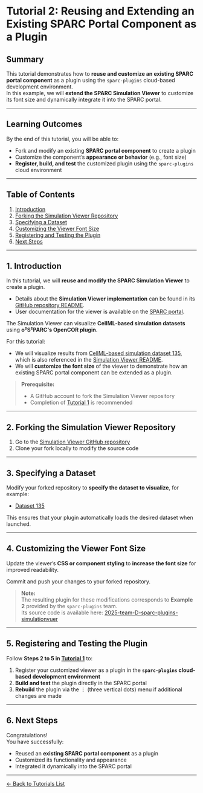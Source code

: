 # Tutorial 2: Reusing and Extending an Existing SPARC Portal Component as a Plugin

## Summary
This tutorial demonstrates how to **reuse and customize an existing SPARC portal component** as a plugin using the `sparc-plugins` cloud-based development environment.  
In this example, we will **extend the SPARC Simulation Viewer** to customize its font size and dynamically integrate it into the SPARC portal.

---

## Learning Outcomes
By the end of this tutorial, you will be able to:

- Fork and modify an existing **SPARC portal component** to create a plugin  
- Customize the component’s **appearance or behavior** (e.g., font size)  
- **Register, build, and test** the customized plugin using the `sparc-plugins` cloud environment

---

## Table of Contents
1. [Introduction](#1-introduction)  
2. [Forking the Simulation Viewer Repository](#2-forking-the-simulation-viewer-repository)  
3. [Specifying a Dataset](#3-specifying-a-dataset)  
4. [Customizing the Viewer Font Size](#4-customizing-the-viewer-font-size)  
5. [Registering and Testing the Plugin](#5-registering-and-testing-the-plugin)  
6. [Next Steps](#6-next-steps)

---

## 1. Introduction

In this tutorial, we will **reuse and modify the SPARC Simulation Viewer** to create a plugin.  

- Details about the **Simulation Viewer implementation** can be found in its [GitHub repository README](https://github.com/ABI-Software/simulationvuer).  
- User documentation for the viewer is available on the [SPARC portal](https://docs.sparc.science/docs/simulation-viewer-overview).

The Simulation Viewer can visualize **CellML-based simulation datasets** using **o²S²PARC's OpenCOR plugin**.

For this tutorial:  
- We will visualize results from [CellML-based simulation dataset 135](https://sparc.science/datasets/135?type=simulation), which is also referenced in the [Simulation Viewer README](https://github.com/ABI-Software/simulationvuer).  
- We will **customize the font size** of the viewer to demonstrate how an existing SPARC portal component can be extended as a plugin.  

> **Prerequisite:**  
> - A GitHub account to fork the Simulation Viewer repository  
> - Completion of [Tutorial 1](tutorial-1.md) is recommended

---

## 2. Forking the Simulation Viewer Repository

1. Go to the [Simulation Viewer GitHub repository](https://github.com/SPARC-FAIR-Codeathon/2025-team-D-sparc-plugins-simulationvuer)
3. Clone your fork locally to modify the source code

---

## 3. Specifying a Dataset

Modify your forked repository to **specify the dataset to visualize**, for example:  

- [Dataset 135](https://sparc.science/datasets/135?type=simulation)  

This ensures that your plugin automatically loads the desired dataset when launched.

---

## 4. Customizing the Viewer Font Size

Update the viewer’s **CSS or component styling** to **increase the font size** for improved readability.  

Commit and push your changes to your forked repository.

> **Note:**  
> The resulting plugin for these modifications corresponds to **Example 2** provided by the `sparc-plugins` team.  
> Its source code is available here: [2025-team-D-sparc-plugins-simulationvuer](https://github.com/SPARC-FAIR-Codeathon/2025-team-D-sparc-plugins-simulationvuer)

---

## 5. Registering and Testing the Plugin

Follow **Steps 2 to 5 in [Tutorial 1](tutorial-1.md)** to:

1. Register your customized viewer as a plugin in the **`sparc-plugins` cloud-based development environment**  
2. **Build and test** the plugin directly in the SPARC portal  
3. **Rebuild** the plugin via the ⋮ (three vertical dots) menu if additional changes are made

---

## 6. Next Steps

Congratulations!  
You have successfully:

- Reused an **existing SPARC portal component** as a plugin  
- Customized its functionality and appearance  
- Integrated it dynamically into the SPARC portal

---

[← Back to Tutorials List](../README.md#tutorials-for-creating-new-plugins)

